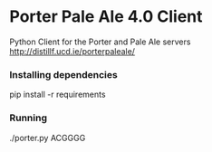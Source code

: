 Porter Pale Ale 4.0 Client
=========

Python Client for the Porter and Pale Ale servers http://distillf.ucd.ie/porterpaleale/


### Installing dependencies

pip install -r requirements


### Running
./porter.py ACGGGG
